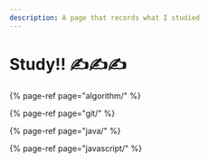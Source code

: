 ```yaml
---
description: A page that records what I studied
---
```


# Study!! ✍️✍️✍️

{% page-ref page="algorithm/" %}

{% page-ref page="git/" %}

{% page-ref page="java/" %}

{% page-ref page="javascript/" %}



